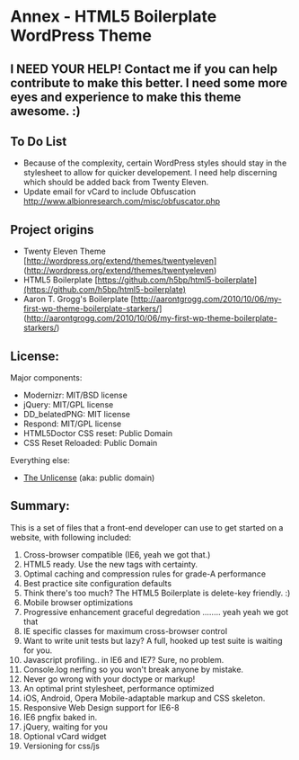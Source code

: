 #  Annex - HTML5 Boilerplate WordPress Theme

## I NEED YOUR HELP! Contact me if you can help contribute to make this better. I need some more eyes and experience to make this theme awesome. :)

## To Do List
* Because of the complexity, certain WordPress styles should stay in the stylesheet to allow for quicker developement. I need help discerning which should be added back from Twenty Eleven.
* Update email for vCard to include Obfuscation http://www.albionresearch.com/misc/obfuscator.php

##  Project origins
* Twenty Eleven Theme [http://wordpress.org/extend/themes/twentyeleven] (http://wordpress.org/extend/themes/twentyeleven)
* HTML5 Boilerplate [https://github.com/h5bp/html5-boilerplate](https://github.com/h5bp/html5-boilerplate)
* Aaron T. Grogg's Boilerplate [http://aarontgrogg.com/2010/10/06/my-first-wp-theme-boilerplate-starkers/] (http://aarontgrogg.com/2010/10/06/my-first-wp-theme-boilerplate-starkers/)

## License:

Major components:

* Modernizr: MIT/BSD license
* jQuery: MIT/GPL license
* DD_belatedPNG: MIT license
* Respond: MIT/GPL license
* HTML5Doctor CSS reset: Public Domain
* CSS Reset Reloaded: Public Domain

Everything else:

* [The Unlicense](http://unlicense.org) (aka: public domain) 


## Summary:

This is a set of files that a front-end developer can use to get started on a website, with following included:

1. Cross-browser compatible (IE6, yeah we got that.)
2. HTML5 ready. Use the new tags with certainty.
3. Optimal caching and compression rules for grade-A performance
4. Best practice site configuration defaults
5. Think there's too much? The HTML5 Boilerplate is delete-key friendly. :)
6. Mobile browser optimizations
7. Progressive enhancement graceful degredation ........ yeah yeah we got that
8. IE specific classes for maximum cross-browser control
9. Want to write unit tests but lazy? A full, hooked up test suite is waiting for you.
10. Javascript profiling.. in IE6 and IE7? Sure, no problem.
11. Console.log nerfing so you won't break anyone by mistake.
12. Never go wrong with your doctype or markup!
13. An optimal print stylesheet, performance optimized
14. iOS, Android, Opera Mobile-adaptable markup and CSS skeleton.
15. Responsive Web Design support for IE6-8
16. IE6 pngfix baked in.
17. jQuery, waiting for you
18. Optional vCard widget
19. Versioning for css/js

